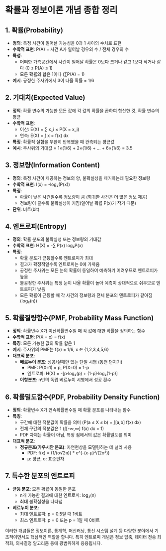 # 확률과 정보이론 개념 종합 정리

## 1. 확률(Probability)

- **정의**: 특정 사건이 일어날 가능성을 0과 1 사이의 수치로 표현
- **수학적 표현**: P(A) = 사건 A가 일어날 경우의 수 / 전체 경우의 수
- **특성**:
  - 어떠한 가측공간에서 사건이 일어날 확률은 0보다 크거나 같고 1보다 작거나 같다 (0 ≤ P(A) ≤ 1)
  - 모든 확률의 합은 1이다 (∑P(A) = 1)
- **예시**: 공정한 주사위에서 3이 나올 확률 = 1/6

## 2. 기대치(Expected Value)

- **정의**: 확률 변수의 가능한 모든 값에 각 값의 확률을 곱하여 합산한 것, 확률 변수의 평균
- **수학적 표현**: 
  - 이산: E(X) = ∑ x_i × P(X = x_i) 
  - 연속: E(X) = ∫ x × f(x) dx
- **특징**: 확률적 실험을 무한히 반복했을 때 관측되는 평균값
- **예시**: 주사위의 기대값 = 1×(1/6) + 2×(1/6) + ... + 6×(1/6) = 3.5

## 3. 정보량(Information Content)

- **정의**: 특정 사건이 제공하는 정보의 양, 불확실성을 제거하는데 필요한 정보량
- **수학적 표현**: I(x) = -log₂(P(x))
- **특징**: 
  - 확률이 낮은 사건일수록 정보량이 큼 (희귀한 사건은 더 많은 정보 제공)
  - 정보량이 클수록 불확실성이 커짐(일어날 확률 P(x)가 작기 때문)
- **단위**: 비트(bit)

## 4. 엔트로피(Entropy)

- **정의**: 확률 분포의 불확실성 또는 정보량의 기대값
- **수학적 표현**: H(X) = -∑ P(x) log₂P(x)
- **특징**: 
  - 확률 분포가 균등할수록 엔트로피가 최대
  - 결과가 확정적일수록 엔트로피는 0에 가까움
  - 공정한 주사위는 모든 눈의 확률이 동일하여 예측하기 어려우므로 엔트로피가 높음
  - 불공정한 주사위는 특정 눈이 나올 확률이 높아 예측이 상대적으로 쉬우므로 엔트로피가 낮음
  - 모든 확률이 균등할 때 각 사건의 정보량과 전체 분포의 엔트로피가 같아짐(log₂(n))

## 5. 확률질량함수(PMF, Probability Mass Function)

- **정의**: 확률변수 X가 이산확률변수일 때 각 값에 대한 확률을 정의하는 함수
- **수학적 표현**: P(X = x) = f(x)
- **특징**: 모든 가능한 값의 확률 합은 1
- **예시**: 주사위의 PMF는 f(x) = 1/6, x ∈ {1,2,3,4,5,6}
- **대표적 분포**:
  - **베르누이 분포**: 성공/실패만 있는 단일 시행 (동전 던지기)
    - PMF: P(X=1) = p, P(X=0) = 1-p
    - 엔트로피: H(X) = -[p·log₂(p) + (1-p)·log₂(1-p)]
  - **이항분포**: n번의 독립 베르누이 시행에서 성공 횟수

## 6. 확률밀도함수(PDF, Probability Density Function)

- **정의**: 확률변수 X가 연속확률변수일 때 확률 분포를 나타내는 함수
- **특징**: 
  - 구간에 대한 적분값이 확률을 의미 (P(a ≤ X ≤ b) = ∫[a,b] f(x) dx)
  - 전체 구간의 적분값은 1 (∫[-∞,∞] f(x) dx = 1)
  - PDF 자체는 확률이 아님, 특정 점에서의 값은 확률밀도를 의미
- **대표적 분포**:
  - **정규분포(가우시안 분포)**: 자연현상을 모델링하는 데 널리 사용
    - PDF: f(x) = (1/(σ√2π)) * e^(-(x-μ)²/(2σ²))
    - μ: 평균, σ: 표준편차

## 7. 특수한 분포의 엔트로피

- **균등 분포**: 모든 확률이 동일한 분포
  - n개 가능한 결과에 대한 엔트로피: log₂(n)
  - 최대 불확실성을 나타냄
- **베르누이 분포**: 
  - 최대 엔트로피: p = 0.5일 때 1비트
  - 최소 엔트로피: p = 0 또는 p = 1일 때 0비트

이러한 개념들은 정보이론, 통계학, 머신러닝, 통신 시스템 설계 등 다양한 분야에서 기초적이면서도 핵심적인 역할을 합니다. 특히 엔트로피 개념은 정보 압축, 데이터 전송 최적화, 의사결정 알고리즘 등에 광범위하게 응용됩니다.
